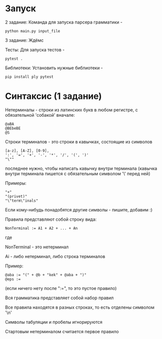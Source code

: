 # Запуск
2 задание:
Команда для запуска парсера грамматики -  

`python main.py input_file`

3 задание:
Ждёмс


Тесты:
Для запуска тестов - 

`pytest .`


Библиотеки:
Установить нужные библиотеки - 

`pip install ply pytest`

# Cинтаксис (1 задание)
Нетерминалы - строки из латинских букв в любом регистре, с обязательной 'собакой' вначале:

```
@aBA
@BEbeBE
@S
```

Строки терминалов - это строки в кавычках, состоящие из символов 
```
[a-z], [A-Z], [0-9],
':', '=', '+', '-', '*', '/', '(', ')'
"\"" 
```
последнее нужно, чтобы написать кавычку внутри терминала 
(кавычка внутри терминала пишется с обязательным символом '\\' перед ней)


Примеры: 
```
"+"
"(privet)"
"\"term\"inals"
```


Если кому-нибудь понадобятся другие символы - пишите, добавим :)

Правила представляют собой строку вида:
```
NonTerminal := A1 + A2 + ... + An
```
где 

NonTerminal - это нетерминал
 
Ai - либо нетерминал, либо строка терминалов 


Пример: 
```
@aba := "(" + @b + "kek" + @aba + ")"
@eps := 
```
(если ничего нету после ":=", то это пустое правило)


Вся грамматика представляет собой набор правил

Все правила находятся в разных строках, то есть отделены символом '\n'

Символы табуляции и пробелы игнорируются

Стартовым нетерминалом считается первое правило